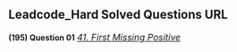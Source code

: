 ## Leadcode_Hard Solved Questions URL


**(195) Question 01** <a href="https://leetcode.com/problems/first-missing-positive/submissions/937353811/" target="_blank" style="font-size: 16px;dispaly:inline-block;">_41. First Missing Positive_</a> <br/>
